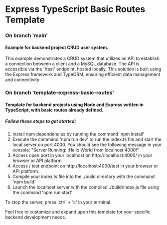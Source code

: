 
# Express TypeScript Basic Routes Template

### On branch 'main'
#### Example for backend project CRUD user system.
This example demonstrates a CRUD system that utilizes an API to establish a connection between a client and a MySQL database. The API is accessible via the '/test' endpoint, hosted locally. This solution is built using the Express framework and TypeORM, ensuring efficient data management and connectivity

### On branch 'template-express-basic-routes'
#### Template for backend projects using Node and Express written in TypeScript, with basic routes already defined.

##### Follow these steps to get started:

1. Install npm dependencies by running the command 'npm install'
2. Execute the command 'npm run dev' to run the index.ts file and start the local server on port 4000. You should see the following message in your console: "Server Running: ¡Hello World from localhost 4000!" 
3. Access open port in your localhost on http://localhost:4000/ in your browser or API platform.
4. Access / test endpoint on http://localhost:4000/test in your browser or API platform.
5. Compile your index.ts file into the ./build directory with the command 'npm build'
6. Launch the localhost server with the compiled ./build/index.js file using the command 'npm run start'

To stop the server, press 'ctrl' + 'c' in your terminal.

Feel free to customize and expand upon this template for your specific backend development needs.
